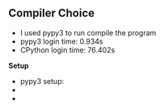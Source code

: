 **Compiler Choice**
-
 - I used pypy3 to run compile the program
 - pypy3 login time: 0.934s
 - CPython login time: 76.402s
 
 **Setup**
 - pypy3 setup:
 - 
 - 
